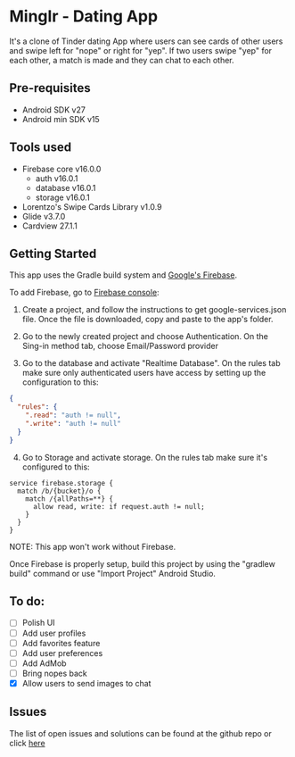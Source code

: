# Minglr - Dating App

<p align="center">
 <ima src="https://cdn.rawgit.com/bruno78/minglr-app/250502ce/app/src/main/ic_launcher-web.png" />
</p>

It's a clone of Tinder dating App where users can see cards of other users and swipe left for "nope" or right for "yep".
If two users swipe "yep" for each other, a match is made and they can chat to each other. 

## Pre-requisites

* Android SDK v27
* Android min SDK v15

## Tools used

* Firebase core v16.0.0
    * auth v16.0.1
    * database v16.0.1
    * storage v16.0.1
* Lorentzo's Swipe Cards Library v1.0.9
* Glide v3.7.0
* Cardview 27.1.1

## Getting Started 

This app uses the Gradle build system and [Google's Firebase](https://firebase.google.com/). 

To add Firebase, go to [Firebase console](https://console.firebase.google.com/):

1. Create a project, and follow the instructions to get google-services.json file. Once 
the file is downloaded, copy and paste to the app's folder. 

2. Go to the newly created project and choose Authentication. On the Sing-in method tab, choose Email/Password
provider

3. Go to the database and activate "Realtime Database". On the rules tab make sure only authenticated
users have access by setting up the configuration to this:

```json
{
  "rules": {
    ".read": "auth != null",
    ".write": "auth != null"
  }
}

```
4. Go to Storage and activate storage. On the rules tab make sure it's configured to this:

```
service firebase.storage {
  match /b/{bucket}/o {
    match /{allPaths=**} {
      allow read, write: if request.auth != null;
    }
  }
}
```

NOTE: This app won't work without Firebase. 

Once Firebase is properly setup, build this project by using the "gradlew build" command or use "Import Project" Android Studio. 

## To do:

- [ ] Polish UI
- [ ] Add user profiles
- [ ] Add favorites feature
- [ ] Add user preferences
- [ ] Add AdMob
- [ ] Bring nopes back 
- [x] Allow users to send images to chat

## Issues 

The list of open issues and solutions can be found at the github repo or click [here](https://github.com/bruno78/minglr-app/blob/master/TECHNICAL.md)